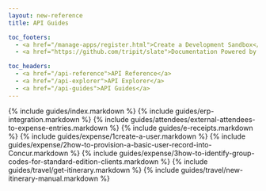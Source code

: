 ```yaml
---
layout: new-reference
title: API Guides

toc_footers:
  - <a href="/manage-apps/register.html">Create a Development Sandbox</a>
  - <a href="https://github.com/tripit/slate">Documentation Powered by Slate</a>

toc_headers:
  - <a href="/api-reference">API Reference</a>
  - <a href="/api-explorer">API Explorer</a>
  - <a href="/api-guides">API Guides</a>
---
```


{% include guides/index.markdown %}
{% include guides/erp-integration.markdown %}
{% include guides/attendees/external-attendees-to-expense-entries.markdown %}
{% include guides/e-receipts.markdown %}
{% include guides/expense/1create-a-user.markdown %}
{% include guides/expense/2how-to-provision-a-basic-user-record-into-Concur.markdown %}
{% include guides/expense/3how-to-identify-group-codes-for-standard-edition-clients.markdown %}
{% include guides/travel/get-itinerary.markdown %}
{% include guides/travel/new-itinerary-manual.markdown %}
